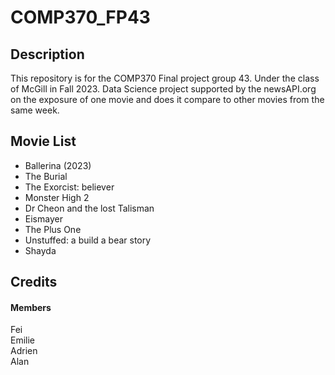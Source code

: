 # COMP370_FP43

## Description
This repository is for the COMP370 Final project group 43. Under the class of McGill in Fall 2023.
Data Science project supported by the newsAPI.org on the exposure of one movie and does it compare to other movies from the same week.

## Movie List 

- Ballerina (2023)
- The Burial 
- The Exorcist: believer
- Monster High 2
- Dr Cheon and the lost Talisman
- Eismayer
- The Plus One 
- Unstuffed: a build a bear story 
- Shayda

## Credits
#### Members
Fei  
Emilie  
Adrien  
Alan  

